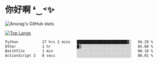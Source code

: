 # 你好啊 ❛‿˂✨

![Anurag's GitHub stats](https://github-readme-stats.vercel.app/api?username=ZombieFly&count_private=true&show_icons=true)

[![Top Langs](https://github-readme-stats.vercel.app/api/top-langs/?username=ZombieFly&layout=compact&count_private=true&hide=Ruby,makefile)](https://github.com/anuraghazra/github-readme-stats)

<!--START_SECTION:waka-->

```txt
Python           17 hrs 2 mins   ███████████████████████▓░   94.29 %
Other            1 hr            █▒░░░░░░░░░░░░░░░░░░░░░░░   05.60 %
Batchfile        1 min           ░░░░░░░░░░░░░░░░░░░░░░░░░   00.10 %
ActionScript 3   0 secs          ░░░░░░░░░░░░░░░░░░░░░░░░░   00.01 %
```

<!--END_SECTION:waka-->
